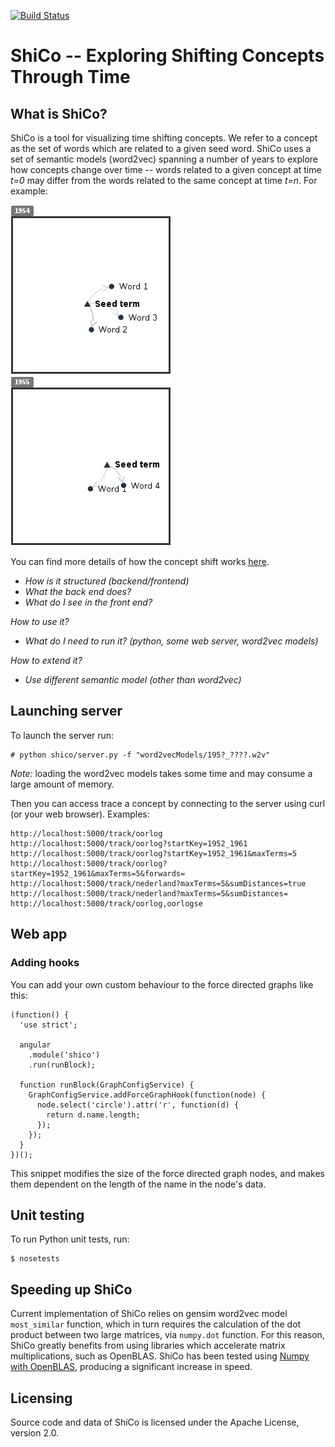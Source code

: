 [![Build Status](https://travis-ci.org/NLeSC/ShiCo.svg?branch=master)](https://travis-ci.org/NLeSC/ShiCo)

# ShiCo --  Exploring Shifting Concepts Through Time

## What is ShiCo?

ShiCo is a tool for visualizing time shifting concepts. We refer to a concept as the set of words which are related to a given seed word. ShiCo uses a set of semantic models (word2vec) spanning a number of years to explore how concepts change over time -- words related to a given concept at time *t=0* may differ from the words related to the same concept at time *t=n*. For example:

![Mock concept shift](./docs/mockConcept1.png)
![Mock concept shift](./docs/mockConcept2.png)

You can find more details of how the concept shift works [here](./docs/howItWorks.md).

 - *How is it structured (backend/frontend)*
  - *What the back end does?*
  - *What do I see in the front end?*

*How to use it?*
 - *What do I need to run it? (python, some web server, word2vec models)*

*How to extend it?*
 - *Use different semantic model (other than word2vec)*

## Launching server

To launch the server run:
```
# python shico/server.py -f "word2vecModels/195?_????.w2v"
```

*Note:* loading the word2vec models takes some time and may consume a large amount of memory.

Then you can access trace a concept by connecting to the server using curl (or your web browser). Examples:

```
http://localhost:5000/track/oorlog
http://localhost:5000/track/oorlog?startKey=1952_1961
http://localhost:5000/track/oorlog?startKey=1952_1961&maxTerms=5
http://localhost:5000/track/oorlog?startKey=1952_1961&maxTerms=5&forwards=
http://localhost:5000/track/nederland?maxTerms=5&sumDistances=true
http://localhost:5000/track/nederland?maxTerms=5&sumDistances=
http://localhost:5000/track/oorlog,oorlogse
```

## Web app

### Adding hooks

You can add your own custom behaviour to the force directed graphs like this:
```
(function() {
  'use strict';

  angular
    .module('shico')
    .run(runBlock);

  function runBlock(GraphConfigService) {
    GraphConfigService.addForceGraphHook(function(node) {
      node.select('circle').attr('r', function(d) {
        return d.name.length;
      });
    });
  }
})();

```

This snippet modifies the size of the force directed graph nodes, and makes them dependent on the length of the name in the node's data.


## Unit testing
To run Python unit tests, run:
```
$ nosetests
```


## Speeding up ShiCo

Current implementation of ShiCo relies on gensim word2vec model `most_similar` function, which in turn requires the calculation of the dot product between two large matrices, via `numpy.dot` function. For this reason, ShiCo greatly benefits from using libraries which accelerate matrix multiplications, such as OpenBLAS. ShiCo has been tested using [Numpy with OpenBLAS](https://hunseblog.wordpress.com/2014/09/15/installing-numpy-and-openblas/), producing a significant increase in speed.

## Licensing

Source code and data of ShiCo is licensed under the Apache License, version 2.0.
